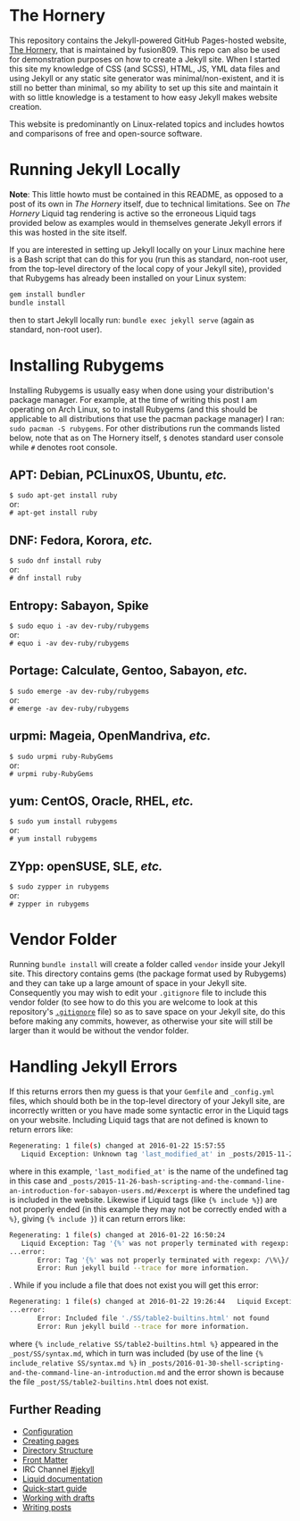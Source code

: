 # The Hornery
This repository contains the Jekyll-powered GitHub Pages-hosted website, [The Hornery](https://fusion809.github.io), that is maintained by fusion809. This repo can also be used for demonstration purposes on how to create a Jekyll site. When I started this site my knowledge of CSS (and SCSS), HTML, JS, YML data files and using Jekyll or any static site generator was minimal/non-existent, and it is still no better than minimal, so my ability to set up this site and maintain it with so little knowledge is a testament to how easy Jekyll makes website creation.

This website is predominantly on Linux-related topics and includes howtos and comparisons of free and open-source software.  

# Running Jekyll Locally
**Note**: This little howto must be contained in this README, as opposed to a post of its own in *The Hornery* itself, due to technical limitations. See on *The Hornery* Liquid tag rendering is active so the erroneous Liquid tags provided below as examples would in themselves generate Jekyll errors if this was hosted in the site itself.

If you are interested in setting up Jekyll locally on your Linux machine here is a Bash script that can do this for you (run this as standard, non-root user, from the top-level directory of the local copy of your Jekyll site), provided that Rubygems has already been installed on your Linux system:
```bash
gem install bundler
bundle install
```
then to start Jekyll locally run: `bundle exec jekyll serve` (again as standard, non-root user).

# Installing Rubygems
Installing Rubygems is usually easy when done using your distribution's package manager. For example, at the time of writing this post I am operating on Arch Linux, so to install Rubygems (and this should be applicable to all distributions that use the pacman package manager) I ran: `sudo pacman -S rubygems`. For other distributions run the commands listed below, note that as on The Hornery itself, `$` denotes standard user console while `#` denotes root console.

## APT: Debian, PCLinuxOS, Ubuntu, *etc.*
`$ sudo apt-get install ruby`<br/>
or:<br/>
`# apt-get install ruby`

## DNF: Fedora, Korora, *etc.*
`$ sudo dnf install ruby`<br/>
or:<br/>
`# dnf install ruby`

## Entropy: Sabayon, Spike
`$ sudo equo i -av dev-ruby/rubygems`<br/>
or:<br/>
`# equo i -av dev-ruby/rubygems`

## Portage: Calculate, Gentoo, Sabayon, *etc.*
`$ sudo emerge -av dev-ruby/rubygems`<br/>
or:<br/>
`# emerge -av dev-ruby/rubygems`

## urpmi: Mageia, OpenMandriva, *etc.*
`$ sudo urpmi ruby-RubyGems`<br/>
or:<br/>
`# urpmi ruby-RubyGems`

## yum: CentOS, Oracle, RHEL, *etc.*
`$ sudo yum install rubygems`<br/>
or:<br/>
`# yum install rubygems`

## ZYpp: openSUSE, SLE, *etc.*
`$ sudo zypper in rubygems`<br/>
or:<br/>
`# zypper in rubygems`

# Vendor Folder
Running `bundle install` will create a folder called `vendor` inside your Jekyll site. This directory contains gems (the package format used by Rubygems) and they can take up a large amount of space in your Jekyll site. Consequently you may wish to edit your `.gitignore` file to include this vendor folder (to see how to do this you are welcome to look at this repository's [`.gitignore`](https://github.com/fusion809/fusion809.github.io/blob/master/.gitignore) file) so as to save space on your Jekyll site, do this before making any commits, however, as otherwise your site will still be larger than it would be without the vendor folder.

# Handling Jekyll Errors
If this returns errors then my guess is that your `Gemfile` and `_config.yml` files, which should both be in the top-level directory of your Jekyll site, are incorrectly written or you have made some syntactic error in the Liquid tags on your website. Including Liquid tags that are not defined is known to return errors like:
```bash
Regenerating: 1 file(s) changed at 2016-01-22 15:57:55
   Liquid Exception: Unknown tag 'last_modified_at' in _posts/2015-11-26-bash-scripting-and-the-command-line-an-introduction-for-sabayon-users.md/#excerpt
```
where in this example, `'last_modified_at'` is the name of the undefined tag in this case and `_posts/2015-11-26-bash-scripting-and-the-command-line-an-introduction-for-sabayon-users.md/#excerpt` is where the undefined tag is included in the website. Likewise if Liquid tags (like `{% include %}`) are not properly ended (in this example they may not be correctly ended with a `%}`, giving `{% include }`) it can return errors like:
```bash
Regenerating: 1 file(s) changed at 2016-01-22 16:50:24
   Liquid Exception: Tag '{%' was not properly terminated with regexp: /\%\}/ in _posts/2015-11-26-bash-scripting-and-the-command-line-an-introduction-for-sabayon-users.md/#excerpt
...error:
       Error: Tag '{%' was not properly terminated with regexp: /\%\}/
       Error: Run jekyll build --trace for more information.
```
. While if you include a file that does not exist you will get this error:
```bash
Regenerating: 1 file(s) changed at 2016-01-22 19:26:44   Liquid Exception: Included file './SS/table2-builtins.html' not found in ./SS/syntax.md, included in _posts/2016-01-30-shell-scripting-and-the-command-line-an-introduction.md
...error:
       Error: Included file './SS/table2-builtins.html' not found
       Error: Run jekyll build --trace for more information.
```
where `{% include_relative SS/table2-builtins.html %}` appeared in the `_post/SS/syntax.md`, which in turn was included (by use of the line `{% include_relative SS/syntax.md %}` in `_posts/2016-01-30-shell-scripting-and-the-command-line-an-introduction.md` and the error shown is because the file `_post/SS/table2-builtins.html` does not exist.

## Further Reading
* [Configuration](http://jekyllrb.com/docs/configuration/)
* [Creating pages](http://jekyllrb.com/docs/pages/)
* [Directory Structure](http://jekyllrb.com/docs/structure/)
* [Front Matter](http://jekyllrb.com/docs/frontmatter/)
* IRC Channel [#jekyll](irc://irc.freenode.net/#jekyll)
* [Liquid documentation](https://github.com/Shopify/liquid/wiki/Liquid-for-Designers)
* [Quick-start guide](http://jekyllrb.com/docs/quickstart/)
* [Working with drafts](http://jekyllrb.com/docs/drafts/)
* [Writing posts](http://jekyllrb.com/docs/posts/)
